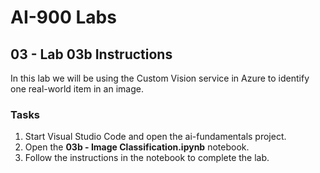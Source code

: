 # AI-900 Labs
## 03 - Lab 03b Instructions
In this lab we will be using the Custom Vision service in Azure to identify one real-world item in an image.

### Tasks
1.	Start Visual Studio Code and open the ai-fundamentals project.
2. Open the **03b - Image Classification.ipynb** notebook.
3.  Follow the instructions in the notebook to complete the lab.
